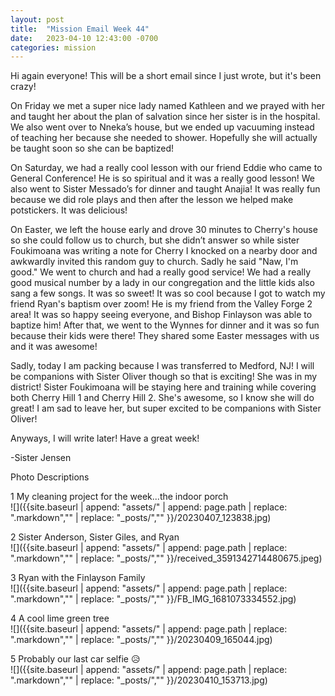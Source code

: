 ```yaml
---
layout: post
title:  "Mission Email Week 44"
date:   2023-04-10 12:43:00 -0700
categories: mission
---
```

Hi again everyone! This will be a short email since I just wrote, but it's been crazy!

On Friday we met a super nice lady named Kathleen and we prayed with her and taught her about the plan of salvation since her sister is in the hospital. We also went over to Nneka’s house, but we ended up vacuuming instead of teaching her because she needed to shower. Hopefully she will actually be taught soon so she can be baptized!

On Saturday, we had a really cool lesson with our friend Eddie who came to General Conference! He is so spiritual and it was a really good lesson! We also went to Sister Messado’s for dinner and taught Anajia! It was really fun because we did role plays and then after the lesson we helped make potstickers. It was delicious!

On Easter, we left the house early and drove 30 minutes to Cherry's house so she could follow us to church, but she didn’t answer so while sister Foukimoana was writing a note for Cherry I knocked on a nearby door and awkwardly invited this random guy to church. Sadly he said "Naw, I'm good." We went to church and had a really good service! We had a really good musical number by a lady in our congregation and the little kids also sang a few songs. It was so sweet! It was so cool because I got to watch my friend Ryan's baptism over zoom! He is my friend from the Valley Forge 2 area! It was so happy seeing everyone, and Bishop Finlayson was able to baptize him! After that, we went to the Wynnes for dinner and it was so fun because their kids were there! They shared some Easter messages with us and it was awesome!

Sadly, today I am packing because I was transferred to Medford, NJ! I will be companions with Sister Oliver though so that is exciting! She was in my district! Sister Foukimoana will be staying here and training while covering both Cherry Hill 1 and Cherry Hill 2. She's awesome, so I know she will do great! I am sad to leave her, but super excited to be companions with Sister Oliver!

Anyways, I will write later! Have a great week!

-Sister Jensen

Photo Descriptions  

1 My cleaning project for the week...the indoor porch   
![]({{site.baseurl | append: "assets/" | append:  page.path | replace: ".markdown","" | replace: "_posts/",""  }}/20230407_123838.jpg)

2 Sister Anderson, Sister Giles, and Ryan   
![]({{site.baseurl | append: "assets/" | append:  page.path | replace: ".markdown","" | replace: "_posts/",""  }}/received_3591342714480675.jpeg)

3 Ryan with the Finlayson Family   
![]({{site.baseurl | append: "assets/" | append:  page.path | replace: ".markdown","" | replace: "_posts/",""  }}/FB_IMG_1681073334552.jpg)

4 A cool lime green tree   
![]({{site.baseurl | append: "assets/" | append:  page.path | replace: ".markdown","" | replace: "_posts/",""  }}/20230409_165044.jpg)

5 Probably our last car selfie 😥   
![]({{site.baseurl | append: "assets/" | append:  page.path | replace: ".markdown","" | replace: "_posts/",""  }}/20230410_153713.jpg)
